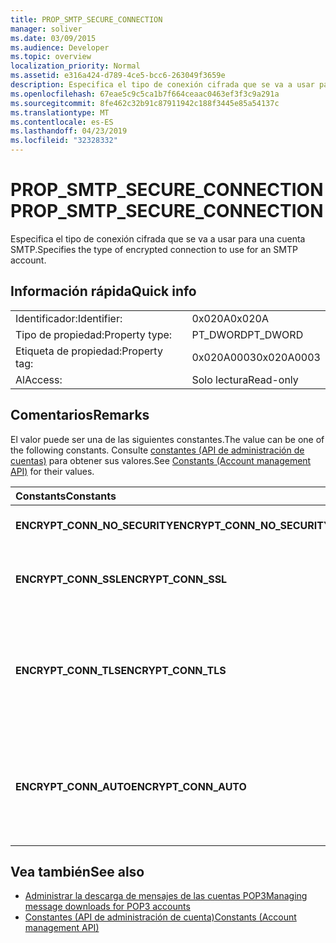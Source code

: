 ```yaml
---
title: PROP_SMTP_SECURE_CONNECTION
manager: soliver
ms.date: 03/09/2015
ms.audience: Developer
ms.topic: overview
localization_priority: Normal
ms.assetid: e316a424-d789-4ce5-bcc6-263049f3659e
description: Especifica el tipo de conexión cifrada que se va a usar para una cuenta SMTP.
ms.openlocfilehash: 67eae5c9c5ca1b7f664ceaac0463ef3f3c9a291a
ms.sourcegitcommit: 8fe462c32b91c87911942c188f3445e85a54137c
ms.translationtype: MT
ms.contentlocale: es-ES
ms.lasthandoff: 04/23/2019
ms.locfileid: "32328332"
---
```

# <a name="propsmtpsecureconnection"></a><span data-ttu-id="ec55e-103">PROP_SMTP_SECURE_CONNECTION</span><span class="sxs-lookup"><span data-stu-id="ec55e-103">PROP_SMTP_SECURE_CONNECTION</span></span>

<span data-ttu-id="ec55e-104">Especifica el tipo de conexión cifrada que se va a usar para una cuenta SMTP.</span><span class="sxs-lookup"><span data-stu-id="ec55e-104">Specifies the type of encrypted connection to use for an SMTP account.</span></span>
  
## <a name="quick-info"></a><span data-ttu-id="ec55e-105">Información rápida</span><span class="sxs-lookup"><span data-stu-id="ec55e-105">Quick info</span></span>

|||
|:-----|:-----|
|<span data-ttu-id="ec55e-106">Identificador:</span><span class="sxs-lookup"><span data-stu-id="ec55e-106">Identifier:</span></span>  <br/> |<span data-ttu-id="ec55e-107">0x020A</span><span class="sxs-lookup"><span data-stu-id="ec55e-107">0x020A</span></span>  <br/> |
|<span data-ttu-id="ec55e-108">Tipo de propiedad:</span><span class="sxs-lookup"><span data-stu-id="ec55e-108">Property type:</span></span>  <br/> |<span data-ttu-id="ec55e-109">PT_DWORD</span><span class="sxs-lookup"><span data-stu-id="ec55e-109">PT_DWORD</span></span>  <br/> |
|<span data-ttu-id="ec55e-110">Etiqueta de propiedad:</span><span class="sxs-lookup"><span data-stu-id="ec55e-110">Property tag:</span></span>  <br/> |<span data-ttu-id="ec55e-111">0x020A0003</span><span class="sxs-lookup"><span data-stu-id="ec55e-111">0x020A0003</span></span>  <br/> |
|<span data-ttu-id="ec55e-112">Al</span><span class="sxs-lookup"><span data-stu-id="ec55e-112">Access:</span></span>  <br/> |<span data-ttu-id="ec55e-113">Solo lectura</span><span class="sxs-lookup"><span data-stu-id="ec55e-113">Read-only</span></span>  <br/> |
   
## <a name="remarks"></a><span data-ttu-id="ec55e-114">Comentarios</span><span class="sxs-lookup"><span data-stu-id="ec55e-114">Remarks</span></span>

<span data-ttu-id="ec55e-115">El valor puede ser una de las siguientes constantes.</span><span class="sxs-lookup"><span data-stu-id="ec55e-115">The value can be one of the following constants.</span></span> <span data-ttu-id="ec55e-116">Consulte [constantes (API de administración de cuentas)](constants-account-management-api.md) para obtener sus valores.</span><span class="sxs-lookup"><span data-stu-id="ec55e-116">See [Constants (Account management API)](constants-account-management-api.md) for their values.</span></span> 
  
|<span data-ttu-id="ec55e-117">**Constants**</span><span class="sxs-lookup"><span data-stu-id="ec55e-117">**Constants**</span></span>|<span data-ttu-id="ec55e-118">**Descripción**</span><span class="sxs-lookup"><span data-stu-id="ec55e-118">**Description**</span></span>|
|:-----|:-----|
|<span data-ttu-id="ec55e-119">**ENCRYPT_CONN_NO_SECURITY**</span><span class="sxs-lookup"><span data-stu-id="ec55e-119">**ENCRYPT_CONN_NO_SECURITY**</span></span> <br/> |<span data-ttu-id="ec55e-120">No use ningún cifrado.</span><span class="sxs-lookup"><span data-stu-id="ec55e-120">Do not use any encryption.</span></span>  <br/> |
|<span data-ttu-id="ec55e-121">**ENCRYPT_CONN_SSL**</span><span class="sxs-lookup"><span data-stu-id="ec55e-121">**ENCRYPT_CONN_SSL**</span></span> <br/> |<span data-ttu-id="ec55e-122">Usar el cifrado de capa de sockets seguros (SSL).</span><span class="sxs-lookup"><span data-stu-id="ec55e-122">Use Secure Socket Layer (SSL) encryption.</span></span>  <br/> |
|<span data-ttu-id="ec55e-123">**ENCRYPT_CONN_TLS**</span><span class="sxs-lookup"><span data-stu-id="ec55e-123">**ENCRYPT_CONN_TLS**</span></span> <br/> |<span data-ttu-id="ec55e-124">Usar el cifrado de seguridad de la capa de transporte (TLS) y el protocolo de autenticación.</span><span class="sxs-lookup"><span data-stu-id="ec55e-124">Use Transport Layer Security (TLS) encryption and authentication protocol.</span></span>  <br/> |
|<span data-ttu-id="ec55e-125">**ENCRYPT_CONN_AUTO**</span><span class="sxs-lookup"><span data-stu-id="ec55e-125">**ENCRYPT_CONN_AUTO**</span></span> <br/> |<span data-ttu-id="ec55e-126">Detectar y usar automáticamente el método de cifrado admitido por el servidor de correo.</span><span class="sxs-lookup"><span data-stu-id="ec55e-126">Automatically detect and use the encryption method supported by the mail server.</span></span>  <br/> |
   
## <a name="see-also"></a><span data-ttu-id="ec55e-127">Vea también</span><span class="sxs-lookup"><span data-stu-id="ec55e-127">See also</span></span>

- [<span data-ttu-id="ec55e-128">Administrar la descarga de mensajes de las cuentas POP3</span><span class="sxs-lookup"><span data-stu-id="ec55e-128">Managing message downloads for POP3 accounts</span></span>](managing-message-downloads-for-pop3-accounts.md) 
- [<span data-ttu-id="ec55e-129">Constantes (API de administración de cuenta)</span><span class="sxs-lookup"><span data-stu-id="ec55e-129">Constants (Account management API)</span></span>](constants-account-management-api.md)

